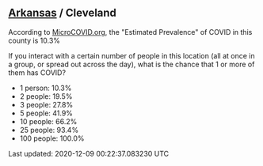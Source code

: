 
## [Arkansas](/united-states/arkansas) / Cleveland

According to [MicroCOVID.org](http://microcovid.org),
the "Estimated Prevalence" of COVID in this county is 10.3%

If you interact with a certain number of people in this location
(all at once in a group, or spread out across the day), what is the chance that
1 or more of them has COVID?

- 1 person: 10.3%
- 2 people: 19.5%
- 3 people: 27.8%
- 5 people: 41.9%
- 10 people: 66.2%
- 25 people: 93.4%
- 100 people: 100.0%

Last updated: 2020-12-09 00:22:37.083230 UTC
